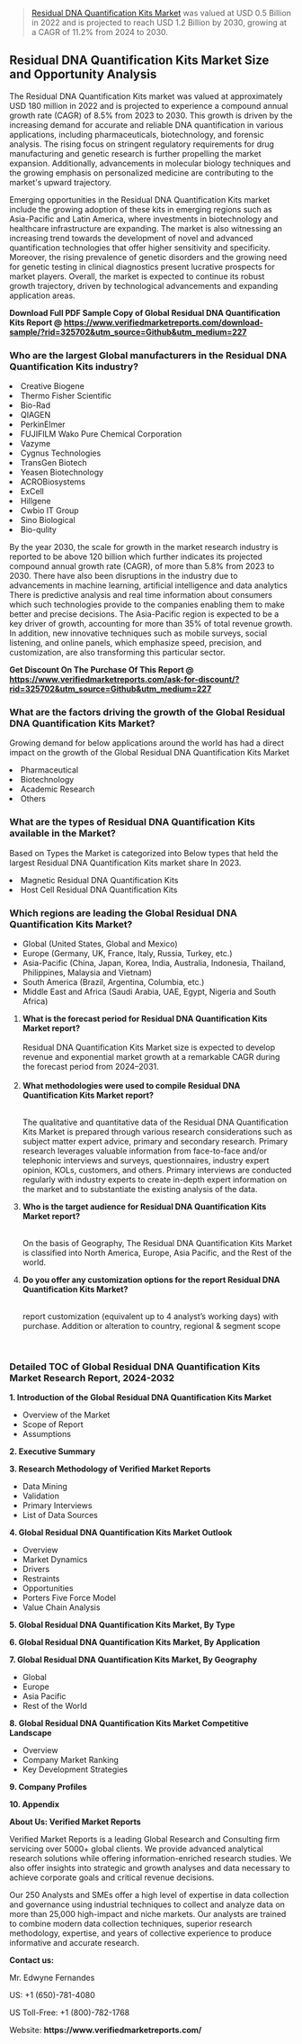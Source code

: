 <blockquote><p><p><a href="https://www.verifiedmarketreports.com/download-sample/?rid=325702&utm_source=Github&utm_medium=227" target="_blank">Residual DNA Quantification Kits Market</a> was valued at USD 0.5 Billion in 2022 and is projected to reach USD 1.2 Billion by 2030, growing at a CAGR of 11.2% from 2024 to 2030.</p></blockquote><p><h2>Residual DNA Quantification Kits Market Size and Opportunity Analysis</h2> <p>The Residual DNA Quantification Kits market was valued at approximately USD 180 million in 2022 and is projected to experience a compound annual growth rate (CAGR) of 8.5% from 2023 to 2030. This growth is driven by the increasing demand for accurate and reliable DNA quantification in various applications, including pharmaceuticals, biotechnology, and forensic analysis. The rising focus on stringent regulatory requirements for drug manufacturing and genetic research is further propelling the market expansion. Additionally, advancements in molecular biology techniques and the growing emphasis on personalized medicine are contributing to the market's upward trajectory.</p> <p>Emerging opportunities in the Residual DNA Quantification Kits market include the growing adoption of these kits in emerging regions such as Asia-Pacific and Latin America, where investments in biotechnology and healthcare infrastructure are expanding. The market is also witnessing an increasing trend towards the development of novel and advanced quantification technologies that offer higher sensitivity and specificity. Moreover, the rising prevalence of genetic disorders and the growing need for genetic testing in clinical diagnostics present lucrative prospects for market players. Overall, the market is expected to continue its robust growth trajectory, driven by technological advancements and expanding application areas.</p> </p><p class=""><strong>Download Full PDF Sample Copy of Global Residual DNA Quantification Kits Report @ <a href="https://www.verifiedmarketreports.com/download-sample/?rid=325702&amp;utm_source=Github&amp;utm_medium=227" target="_blank">https://www.verifiedmarketreports.com/download-sample/?rid=325702&amp;utm_source=Github&amp;utm_medium=227</a></strong></p><h3 id="" class="">Who are the largest Global manufacturers in the Residual DNA Quantification Kits industry?</h3><p><li>Creative Biogene</li><li> Thermo Fisher Scientific</li><li> Bio-Rad</li><li> QIAGEN</li><li> PerkinElmer</li><li> FUJIFILM Wako Pure Chemical Corporation</li><li> Vazyme</li><li> Cygnus Technologies</li><li> TransGen Biotech</li><li> Yeasen Biotechnology</li><li> ACROBiosystems</li><li> ExCell</li><li> Hillgene</li><li> Cwbio IT Group</li><li> Sino Biological</li><li> Bio-qulity</li></p><div class=""><div class="" dir="" data-message-author-role="" data-message-id="" data-message-model-slug=""><div class=""><div class=""><div class=""><div class="" dir="" data-message-author-role="" data-message-id="" data-message-model-slug=""><div class=""><div class=""><p>By the year 2030, the scale for growth in the market research industry is reported to be above 120 billion which further indicates its projected compound annual growth rate (CAGR), of more than 5.8% from 2023 to 2030. There have also been disruptions in the industry due to advancements in machine learning, artificial intelligence and data analytics There is predictive analysis and real time information about consumers which such technologies provide to the companies enabling them to make better and precise decisions. The Asia-Pacific region is expected to be a key driver of growth, accounting for more than 35% of total revenue growth. In addition, new innovative techniques such as mobile surveys, social listening, and online panels, which emphasize speed, precision, and customization, are also transforming this particular sector.</p><p><strong>Get Discount On The Purchase Of This Report @&nbsp; <a href="https://www.verifiedmarketreports.com/ask-for-discount/?rid=325702&amp;utm_source=Github&amp;utm_medium=227" target="_blank">https://www.verifiedmarketreports.com/ask-for-discount/?rid=325702&amp;utm_source=Github&amp;utm_medium=227</a></strong></p></div></div></div></div></div></div></div></div><h3 id="" class="">What are the factors driving the growth of the Global Residual DNA Quantification Kits Market?</h3><p id="" class="">Growing demand for below applications around the world has had a direct impact on the growth of the Global Residual DNA Quantification Kits Market</p><p id="" class=""><li>Pharmaceutical</li><li> Biotechnology</li><li> Academic Research</li><li> Others</li></p><h3 id="" class="">What are the types of Residual DNA Quantification Kits available in the Market?</h3><p id="" class="">Based on Types the Market is categorized into Below types that held the largest Residual DNA Quantification Kits market share In 2023.</p><p id="" class=""><li>Magnetic Residual DNA Quantification Kits</li><li> Host Cell Residual DNA Quantification Kits</li></p><h3 id="" class="">Which regions are leading the Global Residual DNA Quantification Kits Market?</h3><ul><li>Global (United States, Global and Mexico)</li><li>Europe (Germany, UK, France, Italy, Russia, Turkey, etc.)</li><li>Asia-Pacific (China, Japan, Korea, India, Australia, Indonesia, Thailand, Philippines, Malaysia and Vietnam)</li><li>South America (Brazil, Argentina, Columbia, etc.)</li><li>Middle East and Africa (Saudi Arabia, UAE, Egypt, Nigeria and South Africa)</li></ul><p><ol><li><strong>What is the forecast period for Residual DNA Quantification Kits Market report?<br /></strong><br /><span data-sheets-root="1" data-sheets-value="{&quot;1&quot;:2,&quot;2&quot;:&quot;XXXX size is expected to develop revenue and exponential market growth at a remarkable CAGR during the forecast period from 2024&ndash;2030.&quot;}" data-sheets-userformat="{&quot;2&quot;:12674,&quot;4&quot;:{&quot;1&quot;:2,&quot;2&quot;:16776960},&quot;10&quot;:2,&quot;11&quot;:0,&quot;15&quot;:&quot;Arial&quot;,&quot;16&quot;:12}">Residual DNA Quantification Kits Market size is expected to develop revenue and exponential market growth at a remarkable CAGR during the forecast period from 2024&ndash;2031.</span><br /><br /></li><li><strong>What methodologies were used to compile Residual DNA Quantification Kits Market report?<br /><br /></strong><p>The qualitative and quantitative data of the&nbsp;Residual DNA Quantification Kits Market is prepared through various research considerations such as subject matter expert advice, primary and secondary research. Primary research leverages valuable information from face-to-face and/or telephonic interviews and surveys, questionnaires, industry expert opinion, KOLs, customers, and others. Primary interviews are conducted regularly with industry experts to create in-depth expert information on the market and to substantiate the existing analysis of the data.&nbsp;</p></li><li><strong>Who is the target audience for Residual DNA Quantification Kits Market report?<br /><br /></strong><p>On the basis of Geography, The&nbsp;Residual DNA Quantification Kits Market is classified into North America, Europe, Asia Pacific, and the Rest of the world.</p></li><li><strong>Do you offer any customization options for the report Residual DNA Quantification Kits Market?<br /><br /></strong><p>report customization (equivalent up to 4 analyst&rsquo;s working days) with purchase. Addition or alteration to country, regional &amp; segment scope</p><p>&nbsp;</p></li></ol></p><h3 id="" class="">Detailed TOC of Global Residual DNA Quantification Kits Market Research Report, 2024-2032</h3><p id="" class=""><strong>1. Introduction of the Global Residual DNA Quantification Kits Market</strong></p><ul><li>Overview of the Market</li><li>Scope of Report</li><li>Assumptions</li></ul><p id="" class=""><strong>2. Executive Summary</strong></p><p id="" class=""><strong>3. Research Methodology of&nbsp;Verified Market Reports</strong></p><ul><li>Data Mining</li><li>Validation</li><li>Primary Interviews</li><li>List of Data Sources</li></ul><p id="" class=""><strong>4. Global Residual DNA Quantification Kits Market Outlook</strong></p><ul><li>Overview</li><li>Market Dynamics</li><li>Drivers</li><li>Restraints</li><li>Opportunities</li><li>Porters Five Force Model</li><li>Value Chain Analysis</li></ul><p id="" class=""><strong>5. Global Residual DNA Quantification Kits Market, By&nbsp;Type</strong></p><p id="" class=""><strong>6. Global Residual DNA Quantification Kits Market, By Application</strong></p><p id="" class=""><strong>7. Global Residual DNA Quantification Kits Market, By Geography</strong></p><ul><li>Global</li><li>Europe</li><li>Asia Pacific</li><li>Rest of the World</li></ul><p id="" class=""><strong>8. Global Residual DNA Quantification Kits Market Competitive Landscape</strong></p><ul><li>Overview</li><li>Company Market Ranking</li><li>Key Development Strategies</li></ul><p id="" class=""><strong>9. Company Profiles</strong></p><p id="" class=""><strong>10. Appendix</strong></p><p id="" class=""><strong>About Us: Verified Market Reports</strong></p><p id="" class="">Verified Market Reports is a leading Global Research and Consulting firm servicing over 5000+ global clients. We provide advanced analytical research solutions while offering information-enriched research studies. We also offer insights into strategic and growth analyses and data necessary to achieve corporate goals and critical revenue decisions.</p><p id="" class="">Our 250 Analysts and SMEs offer a high level of expertise in data collection and governance using industrial techniques to collect and analyze data on more than 25,000 high-impact and niche markets. Our analysts are trained to combine modern data collection techniques, superior research methodology, expertise, and years of collective experience to produce informative and accurate research.</p><p id="" class=""><strong>Contact us:</strong></p><p id="" class="">Mr. Edwyne Fernandes</p><p id="" class="">US: +1 (650)-781-4080</p><p id="" class="">US Toll-Free: +1 (800)-782-1768</p><p id="" class="">Website: <a target="" data-test-app-aware-link=""><strong>https://www.verifiedmarketreports.com/</strong></a></p>

